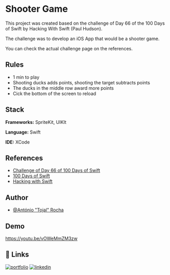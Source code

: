 
# Shooter Game

This project was created based on the challenge of Day 66 of the 100 Days of Swift by Hacking With Swift (Paul Hudson).

The challenge was to develop an iOS App that would be a shooter game.

You can check the actual challenge page on the references.



## Rules

- 1 min to play
- Shooting ducks adds points, shooting the target subtracts points
- The ducks in the middle row award more points
- Cick the bottom of the screen to reload


## Stack

**Frameworks:** SpriteKit, UIKIt

**Language:** Swift

**IDE:** XCode


## References

 - [Challenge of Day 66 of 100 Days of Swift](https://www.hackingwithswift.com/guide/7/3/challenge)
 - [100 Days of Swift](https://www.hackingwithswift.com/100/)
 - [Hacking with Swift](https://www.hackingwithswift.com/)


## Author

- [@António "Tojal" Rocha](https://github.com/T0jal)


## Demo

https://youtu.be/vOWeMmZM3zw

## 🔗 Links
[![portfolio](https://img.shields.io/badge/my_portfolio-000?style=for-the-badge&logo=ko-fi&logoColor=white)](https://tojal.pt/)
[![linkedin](https://img.shields.io/badge/linkedin-0A66C2?style=for-the-badge&logo=linkedin&logoColor=white)](https://www.linkedin.com/antoniopedrosilvarocha)
